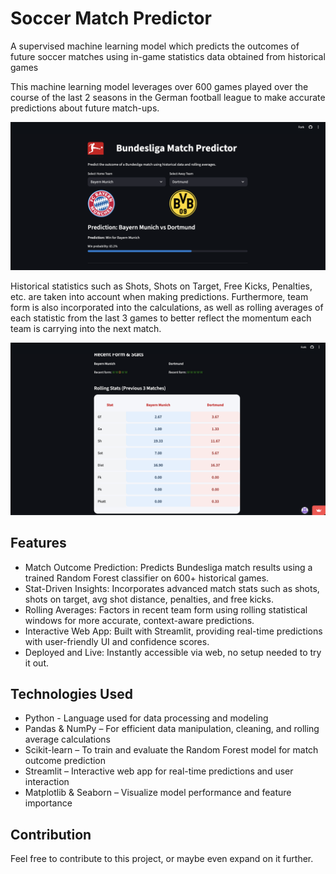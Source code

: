 
# Soccer Match Predictor

A supervised machine learning model which predicts the outcomes of future soccer matches using in-game statistics data obtained from historical games

This machine learning model leverages over 600 games played over the course of the last 2 seasons in the German football league to make accurate predictions about future match-ups.

![Match Predictor](https://github.com/ayaanhaq/BundesligaMatchPredictor/blob/deployment/logos/ss1.png "Match Predictor")

Historical statistics such as Shots, Shots on Target, Free Kicks, Penalties, etc. are taken into account when making predictions. Furthermore, team form is also incorporated into the calculations, as well as rolling averages of each statistic from the last 3 games to better reflect the momentum each team is carrying into the next match. 

![Match Predictor](https://github.com/ayaanhaq/BundesligaMatchPredictor/blob/deployment/logos/ss2.png "Match Predictor")

## Features
- Match Outcome Prediction: Predicts Bundesliga match results using a trained Random Forest classifier on 600+ historical games.
- Stat-Driven Insights: Incorporates advanced match stats such as shots, shots on target, avg shot distance, penalties, and free kicks.
- Rolling Averages: Factors in recent team form using rolling statistical windows for more accurate, context-aware predictions.
- Interactive Web App: Built with Streamlit, providing real-time predictions with user-friendly UI and confidence scores.
- Deployed and Live: Instantly accessible via web, no setup needed to try it out.

## Technologies Used
- Python - Language used for data processing and modeling
- Pandas & NumPy – For efficient data manipulation, cleaning, and rolling average calculations
- Scikit-learn – To train and evaluate the Random Forest model for match outcome prediction
- Streamlit – Interactive web app for real-time predictions and user interaction
- Matplotlib & Seaborn – Visualize model performance and feature importance

## Contribution

Feel free to contribute to this project, or maybe even expand on it further.
